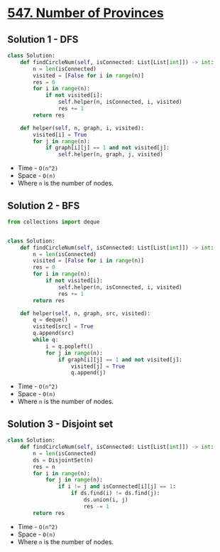 # [547. Number of Provinces](https://leetcode.com/problems/number-of-provinces/)

## Solution 1 - DFS

```py
class Solution:
    def findCircleNum(self, isConnected: List[List[int]]) -> int:
        n = len(isConnected)
        visited = [False for i in range(n)]
        res = 0
        for i in range(n):
            if not visited[i]:
                self.helper(n, isConnected, i, visited)
                res += 1
        return res

    def helper(self, n, graph, i, visited):
        visited[i] = True
        for j in range(n):
            if graph[i][j] == 1 and not visited[j]:
                self.helper(n, graph, j, visited)
```

- Time - `O(n^2)`
- Space - `O(n)`
- Where `n` is the number of nodes.

## Solution 2 - BFS

```py
from collections import deque


class Solution:
    def findCircleNum(self, isConnected: List[List[int]]) -> int:
        n = len(isConnected)
        visited = [False for i in range(n)]
        res = 0
        for i in range(n):
            if not visited[i]:
                self.helper(n, isConnected, i, visited)
                res += 1
        return res

    def helper(self, n, graph, src, visited):
        q = deque()
        visited[src] = True
        q.append(src)
        while q:
            i = q.popleft()
            for j in range(n):
                if graph[i][j] == 1 and not visited[j]:
                    visited[j] = True
                    q.append(j)
```

- Time - `O(n^2)`
- Space - `O(n)`
- Where `n` is the number of nodes.

## Solution 3 - Disjoint set

```py
class Solution:
    def findCircleNum(self, isConnected: List[List[int]]) -> int:
        n = len(isConnected)
        ds = DisjointSet(n)
        res = n
        for i in range(n):
            for j in range(n):
                if i != j and isConnected[i][j] == 1:
                    if ds.find(i) != ds.find(j):
                        ds.union(i, j)
                        res -= 1
        return res
```

- Time - `O(n^2)`
- Space - `O(n)`
- Where `n` is the number of nodes.
